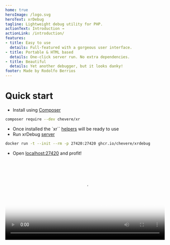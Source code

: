```yaml
---
home: true
heroImage: /logo.svg
heroText: xrDebug
tagline: Lightweight debug utility for PHP.
actionText: Introduction →
actionLink: /introduction/
features:
- title: Easy to use
  details: Full-featured with a gorgeous user interface.
- title: Portable & HTML based
  details: One-click server run. No extra dependencies.
- title: Beautiful
  details: Yet another debugger, but it looks danky!
footer: Made by Rodolfo Berrios
---
```


# Quick start

* Install using [Composer](https://getcomposer.org/)

```sh
composer require --dev chevere/xr
```

* Once installed the `xr`` [helpers](helpers/README.md) will be ready to use
* Run xrDebug [server](server/README.md)

```sh
docker run -t --init --rm -p 27420:27420 ghcr.io/chevere/xrdebug
```

* Open [localhost:27420](http://localhost:27420) and profit!

<video width="100%" poster="./src/social/github.jpg" controls>
    <source src="./src/video/cremino.mp4" type="video/mp4">
</video>
